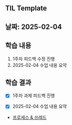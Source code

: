 ## TIL Template

## 날짜: 2025-02-04

## 학습 내용

1. 1주차 피드백 수정 진행
2. 2025-02-04 수업 내용 요약

## 학습 결과

- [x] 1주차 과제 피드백 진행

- [x] 2025-02-04 수업 내용 요약

- [프로세스 & 쓰레드](https://www.notion.so/adapterz/Logan-6438fcd88ade445aa3497a9bcf8a16e0?pvs=4)
